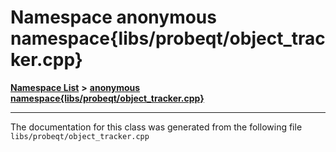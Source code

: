 

# Namespace anonymous namespace{libs/probeqt/object\_tracker.cpp}



[**Namespace List**](namespaces.md) **>** [**anonymous namespace{libs/probeqt/object\_tracker.cpp}**](namespace_0d91.md)







































































------------------------------
The documentation for this class was generated from the following file `libs/probeqt/object_tracker.cpp`

